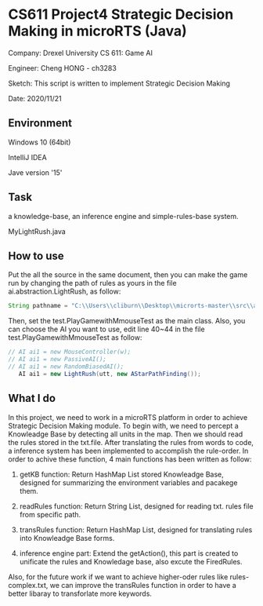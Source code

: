 # CS611 Project4 Strategic Decision Making in microRTS (Java)

 Company: Drexel University CS 611: Game AI

 Engineer: Cheng HONG - ch3283
 
 Sketch: This script is written to implement Strategic Decision Making
 
 Date: 2020/11/21

## Environment

 Windows 10 (64bit)

 IntelliJ IDEA

 Jave version '15'
 
## Task

 a knowledge-base, an inference engine and simple-rules-base system.
 
 MyLightRush.java

## How to use

 Put the all the source in the same document, then you can make the game run by changing the path of rules as yours in the file ai.abstraction.LightRush, as follow:
 ```java
 String pathname = "C:\\Users\\cliburn\\Desktop\\microrts-master\\src\\ai\\abstraction\\simple";
 ```
 Then, set the test.PlayGamewithMmouseTest as the main class.
 Also, you can choose the AI you want to use, edit line 40~44 in the file test.PlayGamewithMmouseTest as follow:
 ```java
 // AI ai1 = new MouseController(w);
 // AI ai1 = new PassiveAI();
 // AI ai1 = new RandomBiasedAI();
    AI ai1 = new LightRush(utt, new AStarPathFinding());
 ```

## What I do
 
 In this project, we need to work in a microRTS platform in order to achieve Strategic Decision Making module. To begin with, we need to percept a Knowleadge Base by detecting all units in the map. Then we should read the rules stored in the txt.file. After translating the rules from words to code, a inference system has been implemented to accomplish the rule-order. In order to achive these function, 4 main functions has been written as follow:

1) getKB function: Return HashMap List stored Knowleadge Base, designed for summarizing the environment variables and pacakege them.

2) readRules function: Return String List, designed for reading txt. rules file from specific path.

3) transRules function: Return HashMap List, designed for translating rules into Knowleadge Base forms.
  
4) inference engine part: Extend the getAction(), this part is created to unificate the rules and Knowledage base, also excute the FiredRules.
   
 Also, for the future work if we want to achieve higher-oder rules like rules-complex.txt, we can improve the transRules function in order to have a better libaray to transforlate more keywords.
   
